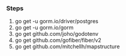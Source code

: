 ### Steps ###

1. go get -u gorm.io/driver/postgres 
2. go get -u gorm.io/gorm
3. go get github.com/joho/godotenv
4. go get github.com/gofiber/fiber/v2
5. go get github.com/mitchellh/mapstructure